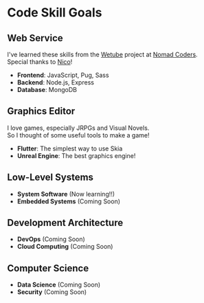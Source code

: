 # Code Skill Goals

## Web Service

I've learned these skills from the [Wetube](https://github.com/YuruCoder/wetube) project at [Nomad Coders](https://nomadcoders.co/wetube).  
Special thanks to [Nico](https://github.com/serranoarevalo)!

- **Frontend**: JavaScript, Pug, Sass
- **Backend**: Node.js, Express
- **Database**: MongoDB

## Graphics Editor

I love games, especially JRPGs and Visual Novels.  
So I thought of some useful tools to make a game!

- **Flutter**: The simplest way to use Skia
- **Unreal Engine**: The best graphics engine!

## Low-Level Systems

- **System Software** (Now learning!!)
- **Embedded Systems** (Coming Soon)

## Development Architecture

- **DevOps** (Coming Soon)
- **Cloud Computing** (Coming Soon)

## Computer Science

- **Data Science** (Coming Soon)
- **Security** (Coming Soon)
